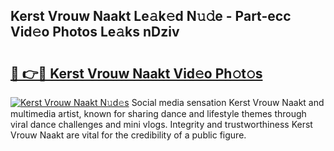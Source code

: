 ## Kerst Vrouw Naakt Le𝚊k𝚎d N𝚞𝚍e - Part-ecc Vid𝚎o Photos Le𝚊ks nDziv

# <h2><a href="http://fb8p4wr.evod.top/?m=Kerst+Vrouw+Naakt">🔗 👉🔴 Kerst Vrouw Naakt Vid𝚎o Ph𝚘t𝚘s</a></h2>

[![Kerst Vrouw Naakt N𝚞d𝚎s](https://i.imgur.com/8V9OHl7.gif)](http://fb8p4wr.evod.top/?m=Kerst+Vrouw+Naakt)
Social media sensation Kerst Vrouw Naakt and multimedia artist, known for sharing dance and lifestyle themes through viral dance challenges and mini vlogs. Integrity and trustworthiness Kerst Vrouw Naakt are vital for the credibility of a public figure. 
